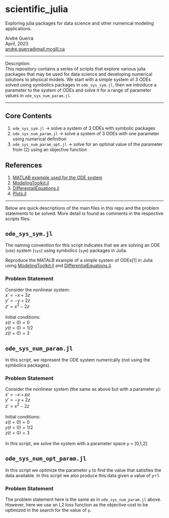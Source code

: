 # scientific_julia
Exploring julia packages for data science and other numerical modeling applications.

André Guerra \
April, 2023 \
andre.guerra@mail.mcgill.ca  

---
Description: \
This repository contains a series of scripts that explore various julia packages that may be used for data science and developing numerical solutions to physical models. We start with a simple system of 3 ODEs solved using symbolics packages in `ode_sys_sym.jl`, then we introduce a parameter to the system of ODEs and solve it for a range of parameter values in `ode_sys_num_param.jl`.

---
## Core Contents
1. `ode_sys_sym.jl` $\rightarrow$ solve a system of 3 ODEs with symbolic packages
2. `ode_sys_num_param.jl` $\rightarrow$ solve a system of 3 ODEs with one parameter using numerical definition
3. `ode_sys_num_param_opt.jl` $\rightarrow$ solve for an optimal value of the parameter from (2) using an objective function

## References
1. [MATLAB example used for the ODE system](https://www3.nd.edu/~nancy/Math20750/Demos/3dplots/dim3system.html)
2. [ModelingToolkit.jl](https://docs.sciml.ai/ModelingToolkit/stable/)
3. [DifferentailEquations.jl](https://docs.sciml.ai/DiffEqDocs/stable/)
4. [Plots.jl](https://docs.juliaplots.org/stable/)

---
Below are quick descriptions of the main files in this repo and the problem statements to be solved. More detail is found as comments in the respective scripts files.

## `ode_sys_sym.jl`

The naming convention for this script indicates that we are solving an ODE (`ode`) system (`sys`) using symbolics (`sym`) packages in Julia. 

Reproduce the MATALB example of a simple system of ODEs[1] in Julia using [ModelingToolkit.jl](https://docs.sciml.ai/ModelingToolkit/stable/) and [DifferentialEquations.jl](https://docs.sciml.ai/DiffEqDocs/stable/).

### Problem Statement
Consider the nonlinear system:<br>
$x' = -x + 3z$<br>
$y' = -y + 2z$<br>
$z' = x^2 - 2z$<br>
<br>
Initial conditions:<br>
$x(t=0) = 0$<br>
$y(t=0) = 1/2$<br>
$z(t=0) = 3$<br>

## `ode_sys_num_param.jl`

In this script, we represent the ODE system numerically (not using the symbolics packages).

### Problem Statement
Consider the nonlinear system (the same as above but with a parameter `p`):<br>
$x' = -x + pz$<br>
$y' = -y + 2z$<br>
$z' = x^2 - 2z$<br>
<br>
Initial conditions:<br>
$x(t=0) = 0$<br>
$y(t=0) = 1/2$<br>
$z(t=0) = 3$<br>
<br>
In this script, we solve the system with a parameter space `p` = [0,1,2].

## `ode_sys_num_opt_param.jl`

In this script we optimize the parameter `p` to find the value that satisfies the data available. In this script we also produce this data given a value of `p`=1.

### Problem Statement
The problem statement here is the same as in `ode_sys_num_param.jl` above. However, here we use an L2 loss function as the objective cost to be optimized in the search for the value of `p`.